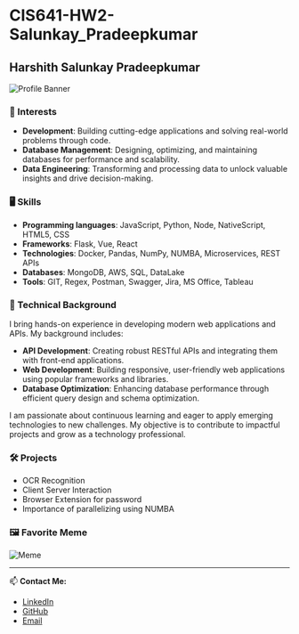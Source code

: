 # CIS641-HW2-Salunkay_Pradeepkumar

## Harshith Salunkay Pradeepkumar

![Profile Banner](https://imagizer.imageshack.com/img923/9074/yJxZt8.png)

### 🚀 Interests
- **Development**: Building cutting-edge applications and solving real-world problems through code.
- **Database Management**: Designing, optimizing, and maintaining databases for performance and scalability.
- **Data Engineering**: Transforming and processing data to unlock valuable insights and drive decision-making.

### 🖥️ Skills
- **Programming languages**: JavaScript, Python, Node, NativeScript, HTML5, CSS
- **Frameworks**: Flask, Vue, React
- **Technologies**: Docker, Pandas, NumPy, NUMBA, Microservices, REST APIs
- **Databases**: MongoDB, AWS, SQL, DataLake
- **Tools**: GIT, Regex, Postman, Swagger, Jira, MS Office, Tableau

### 💼 Technical Background

I bring hands-on experience in developing modern web applications and APIs. My background includes:

- **API Development**: Creating robust RESTful APIs and integrating them with front-end applications.
- **Web Development**: Building responsive, user-friendly web applications using popular frameworks and libraries.
- **Database Optimization**: Enhancing database performance through efficient query design and schema optimization.

I am passionate about continuous learning and eager to apply emerging technologies to new challenges. My objective is to contribute to impactful projects and grow as a technology professional.

### 🛠️ Projects
- OCR Recognition
- Client Server Interaction
- Browser Extension for password
- Importance of parallelizing using NUMBA

### 🖼️ Favorite Meme
![Meme](https://fiverr-res.cloudinary.com/images/q_auto,f_auto/gigs/137832563/original/076bb0e0a1e4735f37829d90a0113bc61dccdb7e/do-some-dank-memes-and-i-can-edit-some-funny-videos.png)

---

📫 **Contact Me:**
- [LinkedIn](https://www.linkedin.com/in/harshithsp)
- [GitHub](https://github.com/harshithchintu)
- [Email](mailto:hspharshith@gmail.com)


